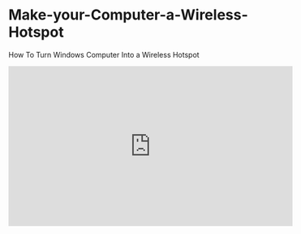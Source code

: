 # Make-your-Computer-a-Wireless-Hotspot
How To Turn Windows Computer Into a Wireless Hotspot


<iframe width="560" height="315" src="https://www.youtube.com/embed/watch?v=joVRu__09Gs" frameborder="0" allowfullscreen></iframe>
